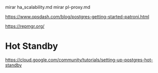 mirar ha_scalability.md
mirar pl-proxy.md

https://www.opsdash.com/blog/postgres-getting-started-patroni.html

https://repmgr.org/


# Hot Standby
https://cloud.google.com/community/tutorials/setting-up-postgres-hot-standby
